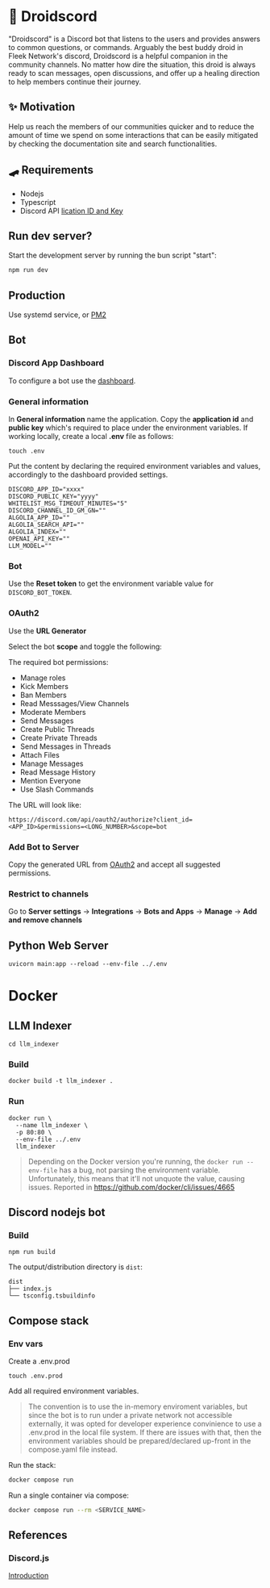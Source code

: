 # 🤖 Droidscord

"Droidscord" is a Discord bot that listens to the users and provides answers to common questions, or commands. Arguably the best buddy droid in Fleek Network's discord, Droidscord is a helpful companion in the community channels. No matter how dire the situation, this droid is always ready to scan messages, open discussions, and offer up a healing direction to help members continue their journey.

## ✨ Motivation

Help us reach the members of our communities quicker and to reduce the amount of time we spend on some interactions that can be easily mitigated by checking the documentation site and search functionalities.

## 🛹 Requirements

- Nodejs
- Typescript
- Discord API [lication ID and Key](https://discord.com/developers/applications/)

## Run dev server?

Start the development server by running the bun script "start":

```sh
npm run dev
```

## Production

Use systemd service, or [PM2](https://pm2.keymetrics.io/docs/usage/quick-start/)

## Bot

### Discord App Dashboard

To configure a bot use the [dashboard](https://discord.com/developers/applications).

### General information

In **General information** name the application. Copy the **application id** and **public key** which's required to place under the environment variables. If working locally, create a local **.env** file as follows:

```
touch .env
```

Put the content by declaring the required environment variables and values, accordingly to the dashboard provided settings.

```
DISCORD_APP_ID="xxxx"
DISCORD_PUBLIC_KEY="yyyy"
WHITELIST_MSG_TIMEOUT_MINUTES="5"
DISCORD_CHANNEL_ID_GM_GN=""
ALGOLIA_APP_ID=""
ALGOLIA_SEARCH_API=""
ALGOLIA_INDEX=""
OPENAI_API_KEY=""
LLM_MODEL=""
```

### Bot

Use the **Reset token** to get the environment variable value for `DISCORD_BOT_TOKEN`.

### OAuth2

Use the **URL Generator**


Select the bot **scope** and toggle the following:

The required bot permissions:

- Manage roles
- Kick Members
- Ban Members
- Read Messsages/View Channels
- Moderate Members
- Send Messages
- Create Public Threads
- Create Private Threads
- Send Messages in Threads
- Attach Files
- Manage Messages
- Read Message History
- Mention Everyone
- Use Slash Commands

The URL will look like:

```
https://discord.com/api/oauth2/authorize?client_id=<APP_ID>&permissions=<LONG_NUMBER>&scope=bot
```

### Add Bot to Server

Copy the generated URL from [OAuth2](#oauth2) and accept all suggested permissions.

### Restrict to channels

Go to **Server settings** -> **Integrations** -> **Bots and Apps** -> **Manage** -> **Add and remove channels**

## Python Web Server

```
uvicorn main:app --reload --env-file ../.env
```

# Docker

## LLM Indexer

```
cd llm_indexer
```

### Build

```
docker build -t llm_indexer .  
```

### Run

```
docker run \
  --name llm_indexer \
  -p 80:80 \
  --env-file ../.env
  llm_indexer
```

> Depending on the Docker version you're running, the `docker run --env-file` has a bug, not parsing the environment variable. Unfortunately, this means that it'll not unquote the value, causing issues. Reported in https://github.com/docker/cli/issues/4665

## Discord nodejs bot

### Build

```
npm run build
```

The output/distribution directory is `dist`:

```
dist
├── index.js
└── tsconfig.tsbuildinfo
```

## Compose stack

### Env vars

Create a .env.prod

```
touch .env.prod
```

Add all required environment variables.

> The convention is to use the in-memory enviroment variables, but since the bot is to run under a private network not accessible externally, it was opted for developer experience convinience to use a .env.prod in the local file system. If there are issues with that, then the environment variables should be prepared/declared up-front in the compose.yaml file instead.

Run the stack:

```sh
docker compose run
```

Run a single container via compose:

```sh
docker compose run --rm <SERVICE_NAME>
```

## References

### Discord.js

[Introduction](https://discord.js.org/#/docs/discord.js/main/general/welcome)
